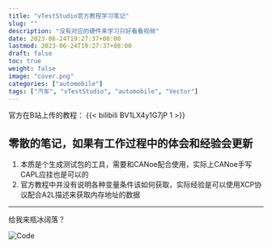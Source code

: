 ```yaml
---
title: "vTestStudio官方教程学习笔记"
slug: ""
description: "没有对应的硬件来学习只好看看视频"
date: 2023-06-24T19:27:37+08:00
lastmod: 2023-06-24T19:27:37+08:00
draft: false
toc: true
weight: false
image: "cover.png"
categories: ["automobile"]
tags: ["汽车", "vTestStudio", "automobile", "Vector"]
---
```

官方在B站上传的教程：
{{< bilibili BV1LX4y1G7jP 1 >}}

## 零散的笔记，如果有工作过程中的体会和经验会更新

1. 本质是个生成测试包的工具，需要和CANoe配合使用，实际上CANoe手写CAPL应挂也是可以的
2. 官方教程中并没有说明各种变量条件该如何获取，实际经验是可以使用XCP协议配合A2L描述来获取内存地址的数据

----------
给我来瓶冰阔落？

![Code](alipay.jpg)